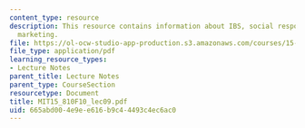 ```yaml
---
content_type: resource
description: This resource contains information about IBS, social responsibility and
  marketing.
file: https://ol-ocw-studio-app-production.s3.amazonaws.com/courses/15-810-marketing-management-fall-2010/665abd004e9ee616b9c44493c4ec6ac0_MIT15_810F10_lec09.pdf
file_type: application/pdf
learning_resource_types:
- Lecture Notes
parent_title: Lecture Notes
parent_type: CourseSection
resourcetype: Document
title: MIT15_810F10_lec09.pdf
uid: 665abd00-4e9e-e616-b9c4-4493c4ec6ac0
---
```

